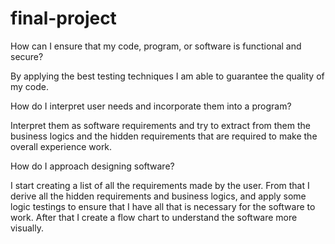 # final-project

How can I ensure that my code, program, or software is functional and secure?

By applying the best testing techniques I am able to guarantee the quality of my code.


How do I interpret user needs and incorporate them into a program?

Interpret them as software requirements and try to extract from them the business logics and the hidden requirements that are required to make the overall experience work.


How do I approach designing software?

I start creating a list of all the requirements made by the user. From that I derive all the hidden requirements and business logics, and apply some logic testings to ensure that I have all that is necessary for the software to work. After that I create a flow chart to understand the software more visually.
